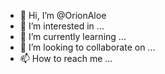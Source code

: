 - 👋 Hi, I’m @OrionAloe
- 👀 I’m interested in ...
- 🌱 I’m currently learning ...
- 💞️ I’m looking to collaborate on ...
- 📫 How to reach me ...

<!---
OrionAloe/OrionAloe is a ✨ special ✨ repository because its `README.md` (this file) appears on your GitHub profile.
You can click the Preview link to take a look at your changes.
--->

